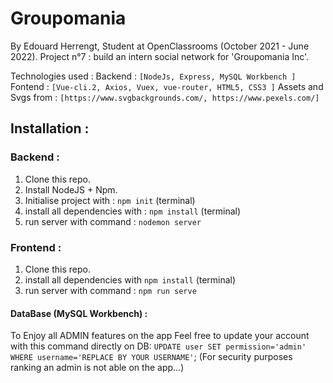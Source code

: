 # Groupomania

By Edouard Herrengt, Student at OpenClassrooms (October 2021 - June 2022).
Project n°7 : build an intern social network for 'Groupomania Inc'.

Technologies used :
Backend : `[NodeJs, Express, MySQL Workbench ]`
Fontend : `[Vue-cli.2, Axios, Vuex, vue-router, HTML5, CSS3 ]`
Assets and Svgs from : `[https://www.svgbackgrounds.com/, https://www.pexels.com/]`

## Installation :

### Backend : 
1. Clone this repo.
2. Install NodeJS + Npm.
3. Initialise project with : `npm init` (terminal)
4. install all dependencies with : `npm install` (terminal) 
5. run server with command : `nodemon server`

### Frontend : 
1. Clone this repo.
2. install all dependencies with `npm install` (terminal)
3. run server with command : `npm run serve`

#### DataBase (MySQL Workbench) :
To Enjoy all ADMIN features on the app Feel free to update your account with this command directly on DB: 
`UPDATE user SET permission='admin' WHERE username='REPLACE BY YOUR USERNAME'`;
(For security purposes ranking an admin is not able on the app...)

